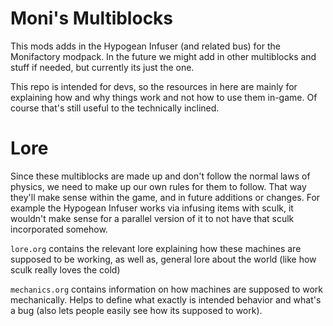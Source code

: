 # Moni's Multiblocks
This mods adds in the Hypogean Infuser (and related bus) for the Monifactory
modpack. In the future we might add in other multiblocks and stuff if needed,
but currently its just the one.

This repo is intended for devs, so the resources in here are mainly for
explaining how and why things work and not how to use them in-game. Of course
that's still useful to the technically inclined.

# Lore
Since these multiblocks are made up and don't follow the normal laws of physics,
we need to make up our own rules for them to follow. That way they'll make sense
within the game, and in future additions or changes. For example the Hypogean
Infuser works via infusing items with sculk, it wouldn't make sense for a
parallel version of it to not have that sculk incorporated somehow.

`lore.org` contains the relevant lore explaining how these machines are supposed
to be working, as well as, general lore about the world (like how sculk really
loves the cold)

`mechanics.org` contains information on how machines are supposed to work
mechanically. Helps to define what exactly is intended behavior and what's a
bug (also lets people easily see how its supposed to work).
